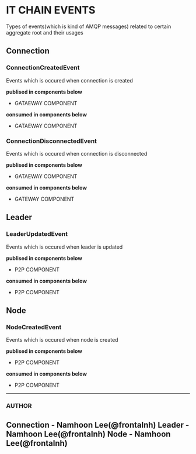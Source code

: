 <!-- toc -->
# IT CHAIN EVENTS
Types of events(which is kind of AMQP messages) related to certain aggregate root and their usages

## Connection
### ConnectionCreatedEvent
Events which is occured when connection is created

**publised in components below**
- GATAEWAY COMPONENT

**consumed in components below**
- GATAEWAY COMPONENT

### ConnectionDisconnectedEvent
Events which is occured when connection is disconnected

**publised in components below**
- GATAEWAY COMPONENT

**consumed in components below**
- GATEWAY COMPONENT

## Leader
### LeaderUpdatedEvent
Events which is occured when leader is updated

**publised in components below**
- P2P COMPONENT

**consumed in components below**
- P2P COMPONENT

## Node
### NodeCreatedEvent
Events which is occured when node is created

**publised in components below**
- P2P COMPONENT

**consumed in components below**
- P2P COMPONENT





---
### AUTHOR
Connection - Namhoon Lee(@frontalnh)
Leader - Namhoon Lee(@frontalnh)
Node - Namhoon Lee(@frontalnh)
---

